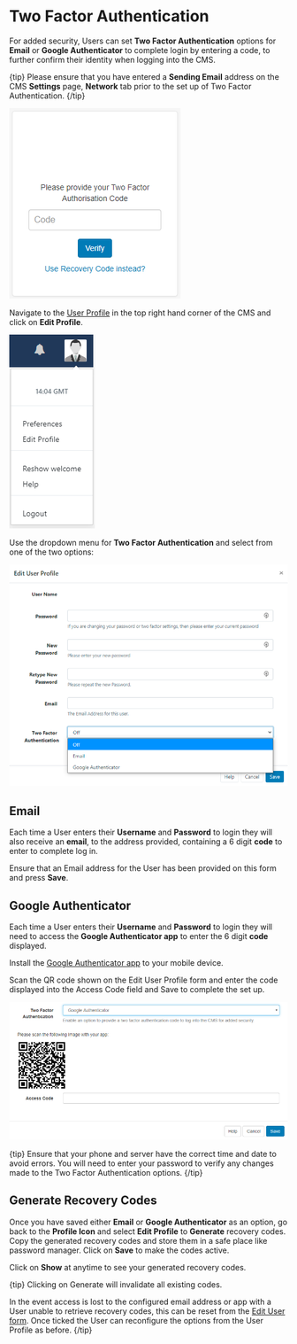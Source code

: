 <!--toc=tour-->

# Two Factor Authentication

For added security, Users can set **Two Factor Authentication** options for **Email** or **Google Authenticator** to complete login by entering a code, to further confirm their identity when logging into the CMS.

{tip}
Please ensure that you have entered a **Sending Email** address on the CMS **Settings** page, **Network** tab prior to the set up of Two Factor Authentication.
{/tip}

![2FA Code Login](img/tour_2fa_login.png)

Navigate to the [User Profile](tour_user_profile.html) in the top right hand corner of the CMS and click on **Edit Profile**.

![Edit Profile](img/tour_2fa_edit_profile.png)

Use the dropdown menu for **Two Factor Authentication** and select from one of the two options:

![Two Factor dropdown menu](img/tour_2fa_dropdown.png)

## Email

Each time a User enters their **Username** and **Password** to login they will also receive an **email**, to the address provided, containing a 6 digit **code** to enter to complete log in.

Ensure that an Email address for the User has been provided on this form and press **Save**. 

## Google Authenticator

Each time a User enters their **Username** and **Password** to login they will need to access the **Google Authenticator app** to enter the 6 digit **code** displayed.

Install the [Google Authenticator app](https://play.google.com/store/apps/details?id=com.google.android.apps.authenticator2) to your mobile device.

Scan the QR code shown on the Edit User Profile form and enter the code displayed into the Access Code field and Save to complete the set up.

![QR Code](img/tour_2fa_qrcode.png)

{tip}
Ensure that your phone and server have the correct time and date to avoid errors.
You will need to enter your password to verify any changes made to the Two Factor Authentication options.
{/tip}

## Generate Recovery Codes

Once you have saved either **Email** or **Google Authenticator** as an option, go back to the **Profile Icon** and select **Edit Profile** to **Generate** recovery codes. Copy the generated recovery codes and store them in a safe place like password manager. Click on **Save** to make the codes active.

Click on **Show** at anytime to see your generated recovery codes.

{tip}
Clicking on Generate will invalidate all existing codes.

In the event access is lost to the configured email address or app with a User unable to retrieve recovery codes, this can be reset from the [Edit User form](users_administration.html#editing_users>). Once ticked the User can reconfigure the options from the User Profile as before.
{/tip}
